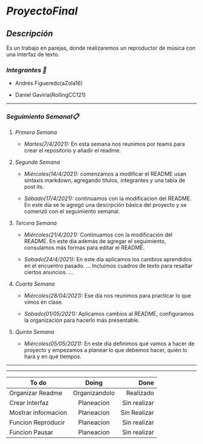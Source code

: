 # _ProyectoFinal_
 

## ___Descripción___

Es un trabajo en parejas, donde realizaremos un reproductor de música con una interfaz de texto.


### ___Integrantes :raised_hands:___


* Andrés Figueredo(aZola16)


* Daniel Gaviria(RollingCC121)

---

### ___Seguimiento Semanal📋___
1. _Primera Semana_
   
   * _Martes(7/4/2021):_ En esta semana nos reunimos por teams para crear el repositorio y añadir el readme. 

2. _Segunda Semana_
       
   * _Miércoles(14/4/2021):_ comenzamos a modificar el README usan sintaxis markdown, agregando titulos, integrantes y una tabla de post its.

   * _Sábado(17/4/2021):_ continuamos con la modificacion del README. En este día se le agregó una descrpción básica del proyecto y se comenzó con el seguimiento semanal.
  
3. _Tercera Semana_
   
   * _Miércoles(21/4/2021):_ Continuamos con la modificación del README. En este día además de agregar el seguimiento, consulamos más formas para editar el README.
  
   * _Sabado(24/4/2021):_ En este día aplicamos los cambios aprendidos en el encuentro pasado.
   ...
   Incluimos cuadros de texto para resaltar ciertos anuncios.
   ...
  
4. _Cuarta Semana_

   * _Miércoles(28/04/2021):_ Ese día nos reunimos para practicar lo que vimos en clase.
  
   * _Sabado(01/05/2021):_ Aplicamos cambios al README, configuramos la organización para hacerlo más presentable.

5. _Quinta Semana_
   
   * _Miércoles(05/05/2021):_ En este día definimos qué vamos a hacer de proyecto y empezamos a planear lo que debemos hacer, quién lo hará y en qué tiempos.


---
---


|To do               |Doing          |Done           |
|--------------------|:-------------:|--------------:|
|Organizar Readme    |Organizandolo  |Realizado      |
|Crear Interfaz      |Planeacion     |Sin realizar   |
|Mostrar informacion |Planeacion     |Sin Realizar   |         
|Funcion Reproducir  |Planeacion     |Sin realizar   |
|Funcion Pausar      |Planeacion     |Sin realizar   |
